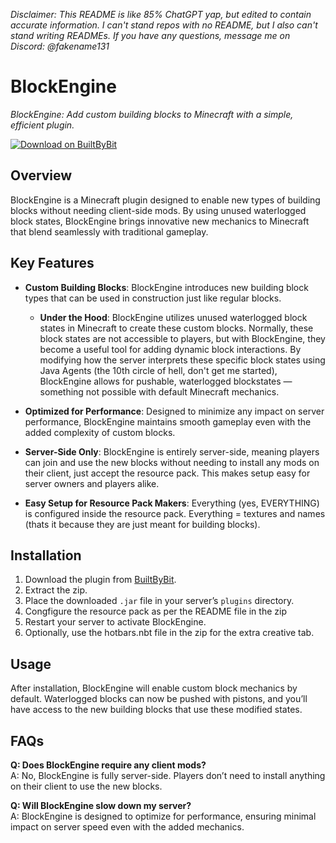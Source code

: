 _Disclaimer: This README is like 85% ChatGPT yap, but edited to contain accurate information. I can't stand repos with no README, but I also can't stand writing READMEs. If you have any questions, message me on Discord: @fakename131_
# BlockEngine
_BlockEngine: Add custom building blocks to Minecraft with a simple, efficient plugin._

[![Download on BuiltByBit](https://img.shields.io/badge/Download%20on-BuiltByBit-blue)](https://builtbybit.com/resources/blockengine-no-lag-no-bs-just-blocks.48602/)

## Overview
BlockEngine is a Minecraft plugin designed to enable new types of building blocks without needing client-side mods. By using unused waterlogged block states, BlockEngine brings innovative new mechanics to Minecraft that blend seamlessly with traditional gameplay. 

## Key Features
- **Custom Building Blocks**: BlockEngine introduces new building block types that can be used in construction just like regular blocks.
  
  - **Under the Hood**: BlockEngine utilizes unused waterlogged block states in Minecraft to create these custom blocks. Normally, these block states are not accessible to players, but with BlockEngine, they become a useful tool for adding dynamic block interactions. By modifying how the server interprets these specific block states using Java Agents (the 10th circle of hell, don't get me started), BlockEngine allows for pushable, waterlogged blockstates — something not possible with default Minecraft mechanics.

- **Optimized for Performance**: Designed to minimize any impact on server performance, BlockEngine maintains smooth gameplay even with the added complexity of custom blocks. 

- **Server-Side Only**: BlockEngine is entirely server-side, meaning players can join and use the new blocks without needing to install any mods on their client, just accept the resource pack. This makes setup easy for server owners and players alike.

- **Easy Setup for Resource Pack Makers**: Everything (yes, EVERYTHING) is configured inside the resource pack. Everything = textures and names (thats it because they are just meant for building blocks).

## Installation
1. Download the plugin from [BuiltByBit](https://builtbybit.com/resources/blockengine-no-lag-no-bs-just-blocks.48602/).
2. Extract the zip.
3. Place the downloaded `.jar` file in your server’s `plugins` directory.
4. Congfigure the resource pack as per the README file in the zip
5. Restart your server to activate BlockEngine.
6. Optionally, use the hotbars.nbt file in the zip for the extra creative tab.

## Usage
After installation, BlockEngine will enable custom block mechanics by default. Waterlogged blocks can now be pushed with pistons, and you’ll have access to the new building blocks that use these modified states.

## FAQs
**Q: Does BlockEngine require any client mods?**  
A: No, BlockEngine is fully server-side. Players don’t need to install anything on their client to use the new blocks.

**Q: Will BlockEngine slow down my server?**  
A: BlockEngine is designed to optimize for performance, ensuring minimal impact on server speed even with the added mechanics.